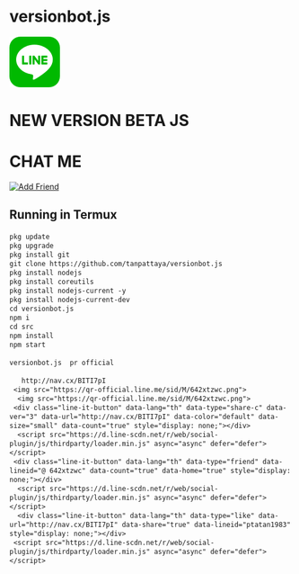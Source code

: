 #  versionbot.js
[![TrioPekokBots](square-default.png?s=460&v=4)]( )

# NEW VERSION BETA JS


# CHAT ME
 
<a href="https://line.me/R/ti/p/%40642xtzwc"><img height="36" border="0" alt="Add Friend" src="https://scdn.line-apps.com/n/line_add_friends/btn/en.png"></a>

## Running in Termux
```
pkg update
pkg upgrade
pkg install git
git clone https://github.com/tanpattaya/versionbot.js
pkg install nodejs
pkg install coreutils
pkg install nodejs-current -y
pkg install nodejs-current-dev
cd versionbot.js
npm i
cd src
npm install
npm start

versionbot.js  pr official 
   
   http://nav.cx/BITI7pI
 <img src="https://qr-official.line.me/sid/M/642xtzwc.png">
  <img src="https://qr-official.line.me/sid/M/642xtzwc.png">
 <div class="line-it-button" data-lang="th" data-type="share-c" data-ver="3" data-url="http://nav.cx/BITI7pI" data-color="default" data-size="small" data-count="true" style="display: none;"></div>
  <script src="https://d.line-scdn.net/r/web/social-plugin/js/thirdparty/loader.min.js" async="async" defer="defer"></script>
 <div class="line-it-button" data-lang="th" data-type="friend" data-lineid="@ 642xtzwc" data-count="true" data-home="true" style="display: none;"></div>
  <script src="https://d.line-scdn.net/r/web/social-plugin/js/thirdparty/loader.min.js" async="async" defer="defer"></script>
  <div class="line-it-button" data-lang="th" data-type="like" data-url="http://nav.cx/BITI7pI" data-share="true" data-lineid="ptatan1983" style="display: none;"></div>
 <script src="https://d.line-scdn.net/r/web/social-plugin/js/thirdparty/loader.min.js" async="async" defer="defer"></script>
